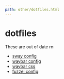 ```yaml
---
path: other/dotfiles.html
---
```


# dotfiles

These are out of date rn

- [sway config](https://files.roseis.gay/dotfiles/sway-config.txt)
- [waybar config](https://files.roseis.gay/dotfiles/waybar-config.txt)
- [waybar css](https://files.roseis.gay/dotfiles/waybar-style.css)
- [fuzzel config](https://files.roseis.gay/dotfiles/fuzzel.ini.txt)
